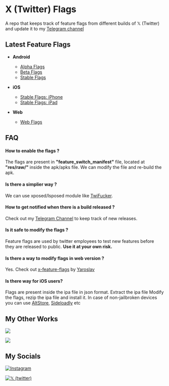 
# X (Twitter) Flags

A repo that keeps track of feature flags from different builds of 𝕏 (Twitter) and update it to my [Telegram channel](https://telegram.me/twitter_app_flags)


## Latest Feature Flags

* **Android**
    - [Alpha Flags](https://github.com/Swakshan/X-Flags/blob/main/flags_android_alpha.json)
    - [Beta Flags](https://github.com/Swakshan/X-Flags/blob/main/flags_android_beta.json)
    - [Stable Flags](https://github.com/Swakshan/X-Flags/blob/main/flags_android_stable.json)

* **iOS**
    - [Stable Flags: iPhone](https://github.com/Swakshan/X-Flags/blob/main/flags_iphone_stable.json)
    - [Stable Flags: iPad](https://github.com/Swakshan/X-Flags/blob/main/flags_ipad_stable.json)

* **Web**
    - [Web Flags](https://github.com/Swakshan/X-Flags/blob/main/flags_web.json)


## FAQ

#### How to enable the flags ?

The flags are present in **"feature_switch_manifest"** file, located at **"res/raw/"** inside the apk/apks file. We can modify the file and re-build the apk.

#### Is there a simplier way ?

We can use xposed/lsposed module like [TwiFucker](https://github.com/Dr-TSNG/TwiFucker).

#### How to get notified when there is a build released ?

Check out my [Telegram Channel](https://telegram.me/twitter_app_flags) to keep track of new releases.

#### Is it safe to modify the flags ?

Feature flags are used by twitter employees to test new features before they are released to public. **Use it at your own risk.**

#### Is there a way to modify flags in web version ?

Yes. Check out [x-feature-flags](https://github.com/yaroslav-n/x-feature-flags) by [Yaroslav](https://twitter.com/512x512/)

#### Is there way for iOS users?

Flags are present inside the ipa file in json format. Extract the ipa file Modify the flags, rezip the ipa file and install it.
In case of non-jailbroken devices you can use [AltStore](https://altstore.io/), [Sideloadly](https://sideloadly.io/) etc

## My Other Works

[![](https://img.shields.io/badge/Telegram-Instagram%20Update%20Tracker-111?label=&logo=telegram&logoWidth=30)](https://telegram.me/instabuilds)

[![](https://img.shields.io/badge/Telegram-WhatsApp%20Update%20Tracker-111?label=&logo=telegram&logoWidth=30)](https://telegram.me/whatsappbuilds)


## My Socials

[![Instagram](https://img.shields.io/badge/Instagram-%23E4405F.svg?style=for-the-badge&logo=Instagram&logoColor=white)](https://instagram.com/therealswak/)

[![𝕏 (twitter)](https://img.shields.io/badge/%20X%20(Twitter)-000?style=for-the-badge&logo=x&logoColor=white)](https://x.com/swak_12)

